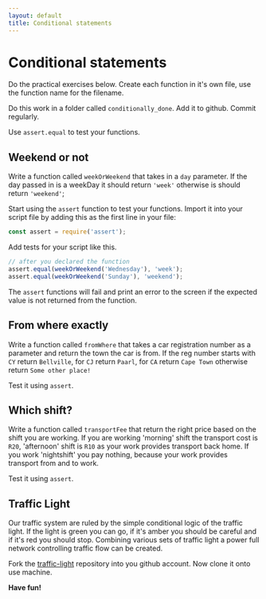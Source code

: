 ```yaml
---
layout: default
title: Conditional statements
---
```


# Conditional statements

Do the practical exercises below. Create each function in it's own file, use the function name for the filename.

Do this work in a folder called `conditionally_done`. Add it to github. Commit regularly.

Use `assert.equal` to test your functions.

## Weekend or not

Write a function called `weekOrWeekend` that takes in a `day` parameter. If the day passed in is a weekDay it should return `'week'` otherwise is should return `'weekend'`;

Start using the `assert` function to test your functions.
Import it into your script file by adding this as the first line in your file:

```javascript
const assert = require('assert');
```

Add tests for your script like this.

```javascript
// after you declared the function
assert.equal(weekOrWeekend('Wednesday'), 'week');
assert.equal(weekOrWeekend('Sunday'), 'weekend');
```

The `assert` functions will fail and print an error to the screen if the expected value is not returned from the function.

## From where exactly

Write a function called `fromWhere` that takes a car registration number as a parameter and return the town the car is from. If the reg number starts with `CY` return `Bellville`, for `CJ` return `Paarl`, for `CA` return `Cape Town` otherwise return `Some other place!`

Test it using `assert`.

## Which shift?

Write a function called `transportFee` that return the right price based on the shift you are working. If you are working 'morning' shift the transport cost is `R20`, 'afternoon' shift is `R10` as your work provides transport back home. If you work 'nightshift' you pay nothing,
because your work provides transport from and to work.

Test it using `assert`.

## Traffic Light

Our traffic system are ruled by the simple conditional logic of the traffic light. If the light is green you can go, if it's amber you should be careful and if it's red you should stop. Combining various sets of traffic light a power full network controlling traffic flow can be created.

Fork the [traffic-light](https://github.com/codex-academy/traffic-light) repository into you github account. Now clone it onto use machine.

**Have fun!**
